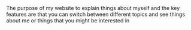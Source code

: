 <!DOCTYPE html>
<html>

<body>
The purpose of my website to explain things about myself and the key features are that you can switch between different topics and see things about me or things that you might be interested in
</body>

</html>
